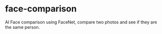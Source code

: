 # face-comparison
AI Face comparison using FaceNet, compare two photos and see if they are the same person.
